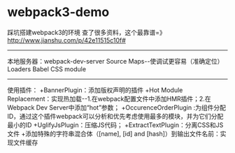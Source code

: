 # webpack3-demo
踩坑搭建webpack3的环境
查了很多资料，这个最靠谱=》http://www.jianshu.com/p/42e11515c10f#
***

本地服务器：webpack-dev-server
Source Maps--使调试更容易（准确定位）
Loaders
Babel
CSS module
***

使用插件：
+BannerPlugin：添加版权声明的插件
+Hot Module Replacement：实现热加载--1.在webpack配置文件中添加HMR插件；2.在Webpack Dev Server中添加“hot”参数；
+OccurenceOrderPlugin :为组件分配ID，通过这个插件webpack可以分析和优先考虑使用最多的模块，并为它们分配最小的ID
+UglifyJsPlugin：压缩JS代码；
+ExtractTextPlugin：分离CSS和JS文件
+添加特殊的字符串混合体（[name], [id] and [hash]）到输出文件名前：实现文件缓存
